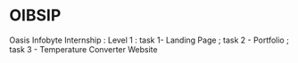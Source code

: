 # OIBSIP
Oasis Infobyte Internship : Level 1 : task 1- Landing Page ; task 2 - Portfolio ; task 3 - Temperature Converter Website
